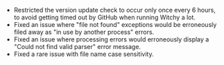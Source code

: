 * Restricted the version update check to occur only once every 6 hours, to avoid getting timed out by GitHub when running Witchy a lot.
* Fixed an issue where "file not found" exceptions would be erroneously filed away as "in use by another process" errors.
* Fixed an issue where processing errors would erroneously display a "Could not find valid parser" error message.
* Fixed a rare issue with file name case sensitivity.